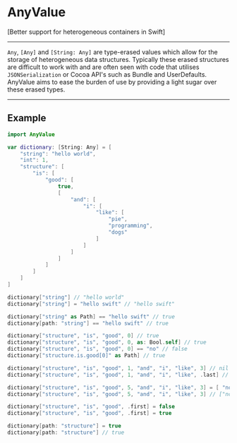 # AnyValue

[Better support for heterogeneous containers in Swift]

--- 

`Any`,  `[Any]` and `[String: Any]` are type-erased values which allow for the storage of heterogeneous data structures.
Typically these erased structures are difficult to work with and are often seen with code that utilises `JSONSerialization` or Cocoa API's such as Bundle and UserDefaults. 
AnyValue aims to ease the burden of use by providing a light sugar over these erased types.

---

## Example

```swift
import AnyValue

var dictionary: [String: Any] = [
    "string": "hello world",
    "int": 1,
    "structure": [
        "is": [
            "good": [
                true,
                [
                    "and": [
                        "i": [
                            "like": [
                                "pie",
                                "programming",
                                "dogs"
                            ]
                        ]
                    ]
                ]
            ]
        ]
    ]
]

dictionary["string"] // "hello world"
dictionary["string"] = "hello swift" // "hello swift"

dictionary["string" as Path] == "hello swift" // true
dictionary[path: "string"] == "hello swift" // true

dictionary["structure", "is", "good", 0] // true
dictionary["structure", "is", "good", 0, as: Bool.self] // true
dictionary["structure", "is", "good", 0] == "no" // false
dictionary["structure.is.good[0]" as Path] // true

dictionary["structure", "is", "good", 1, "and", "i", "like", 3] // nil
dictionary["structure", "is", "good", 1, "and", "i", "like", .last] // dogs

dictionary["structure", "is", "good", 5, "and", "i", "like", 3] = [ "noodles", "chicken" ]
dictionary["structure", "is", "good", 5, "and", "i", "like", 3] // ["noodles", "chicken"]

dictionary["structure", "is", "good", .first] = false
dictionary["structure", "is", "good", .first] = true

dictionary[path: "structure"] = true
dictionary[path: "structure"] // true

```

